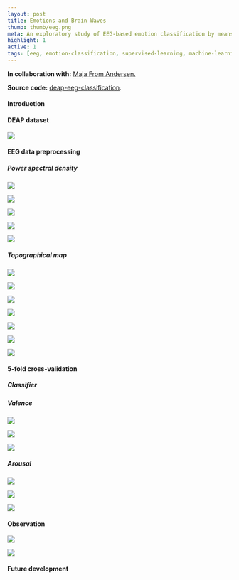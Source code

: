 ```yaml
---
layout: post
title: Emotions and Brain Waves
thumb: thumb/eeg.png
meta: An exploratory study of EEG-based emotion classification by means of brain waves and corresponding brain regions.   
highlight: 1
active: 1
tags: [eeg, emotion-classification, supervised-learning, machine-learning, data-analysis, python]   
---
```


<p><strong>In collaboration with:</strong> <a href="https://dk.linkedin.com/in/maja-from-andersen">Maja From Andersen.</a></p>
<p><strong>Source code:</strong> <a href="https://github.com/tuengominh/deap-eeg-classification">deap-eeg-classification</a>.</p>

<h4>Introduction</h4>
<p></p>

<h4>DEAP dataset</h4>
<img src="{{site.baseurl}}/assets/img/code/eeg/label.png" class="img-fluid w-100"/>
<p></p>

<h4>EEG data preprocessing</h4>
<h5>Power spectral density</h5>
<img src="{{site.baseurl}}/assets/img/code/eeg/psd.png" class="img-fluid w-100"/>
<p></p>
<img src="{{site.baseurl}}/assets/img/code/eeg/peak-1.png" class="img-fluid w-100"/>
<p></p>
<img src="{{site.baseurl}}/assets/img/code/eeg/peak-2.png" class="img-fluid w-100"/>
<p></p>
<img src="{{site.baseurl}}/assets/img/code/eeg/peak-3.png" class="img-fluid w-100"/>
<p></p>
<img src="{{site.baseurl}}/assets/img/code/eeg/peak-4.png" class="img-fluid w-100"/>
<p></p>
<h5>Topographical map</h5>
<img src="{{site.baseurl}}/assets/img/code/eeg/theta.png" class="img-fluid w-100"/>
<p></p>
<img src="{{site.baseurl}}/assets/img/code/eeg/alpha.png" class="img-fluid w-100"/>
<p></p>
<img src="{{site.baseurl}}/assets/img/code/eeg/beta.png" class="img-fluid w-100"/>
<p></p>
<img src="{{site.baseurl}}/assets/img/code/eeg/gamma.png" class="img-fluid w-100"/>
<p></p>
<img src="{{site.baseurl}}/assets/img/code/eeg/topo-1.png" class="img-fluid w-100"/>
<p></p>
<img src="{{site.baseurl}}/assets/img/code/eeg/topo-2.png" class="img-fluid w-100"/>
<p></p>
<img src="{{site.baseurl}}/assets/img/code/eeg/topo-3.png" class="img-fluid w-100"/>
<p></p>

<h4>5-fold cross-validation</h4>
<h5>Classifier</h5>
<p></p>
<h5>Valence</h5>
<img src="{{site.baseurl}}/assets/img/code/eeg/valence-1.png" class="img-fluid w-100"/>
<p></p>
<img src="{{site.baseurl}}/assets/img/code/eeg/valence-2.png" class="img-fluid w-100"/>
<p></p>
<img src="{{site.baseurl}}/assets/img/code/eeg/valence-3.png" class="img-fluid w-100"/>
<p></p>
<h5>Arousal</h5>
<img src="{{site.baseurl}}/assets/img/code/eeg/arousal-1.png" class="img-fluid w-100"/>
<p></p>
<img src="{{site.baseurl}}/assets/img/code/eeg/arousal-2.png" class="img-fluid w-100"/>
<p></p>
<img src="{{site.baseurl}}/assets/img/code/eeg/arousal-3.png" class="img-fluid w-100"/>
<p></p>

<h4>Observation</h4>
<img src="{{site.baseurl}}/assets/img/code/eeg/res-1.png" class="img-fluid w-100"/>
<p></p>
<img src="{{site.baseurl}}/assets/img/code/eeg/res-2.png" class="img-fluid w-100"/>
<p></p>

<h4>Future development</h4>
<p></p>
